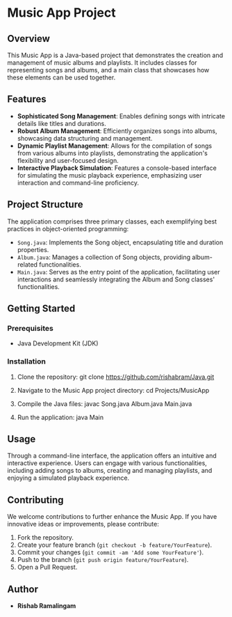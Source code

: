 
# Music App Project

## Overview
This Music App is a Java-based project that demonstrates the creation and management of music albums and playlists. It includes classes for representing songs and albums, and a main class that showcases how these elements can be used together.

## Features
- **Sophisticated Song Management**: Enables defining songs with intricate details like titles and durations.
- **Robust Album Management**: Efficiently organizes songs into albums, showcasing data structuring and management.
- **Dynamic Playlist Management**: Allows for the compilation of songs from various albums into playlists, demonstrating the application's flexibility and user-focused design.
- **Interactive Playback Simulation**: Features a console-based interface for simulating the music playback experience, emphasizing user interaction and command-line proficiency.

## Project Structure
The application comprises three primary classes, each exemplifying best practices in object-oriented programming:
- `Song.java`: Implements the Song object, encapsulating title and duration properties.
- `Album.java`: Manages a collection of Song objects, providing album-related functionalities.
- `Main.java`: Serves as the entry point of the application, facilitating user interactions and seamlessly integrating the Album and Song classes' functionalities.

## Getting Started

### Prerequisites
- Java Development Kit (JDK)

### Installation
1. Clone the repository:
git clone https://github.com/rishabram/Java.git

2. Navigate to the Music App project directory:
cd Projects/MusicApp

3. Compile the Java files:
javac Song.java Album.java Main.java

4. Run the application:
java Main

## Usage
Through a command-line interface, the application offers an intuitive and interactive experience. Users can engage with various functionalities, including adding songs to albums, creating and managing playlists, and enjoying a simulated playback experience.

## Contributing
We welcome contributions to further enhance the Music App. If you have innovative ideas or improvements, please contribute:
1. Fork the repository.
2. Create your feature branch (`git checkout -b feature/YourFeature`).
3. Commit your changes (`git commit -am 'Add some YourFeature'`).
4. Push to the branch (`git push origin feature/YourFeature`).
5. Open a Pull Request.

## Author
- **Rishab Ramalingam**
